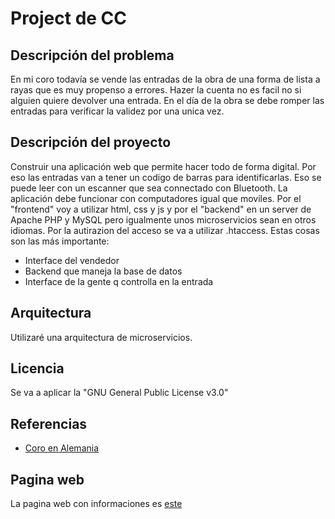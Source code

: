 # Project de CC

## Descripción del problema

En mi coro todavía se vende las entradas de la obra de una forma de lista a rayas que es muy propenso a errores. Hazer la cuenta no es facil no si alguien quiere devolver una entrada. En el día de la obra se debe romper las entradas para verificar la validez por una unica vez.

## Descripción del proyecto

Construir una aplicación web que permite hacer todo de forma digital. Por eso las entradas van a tener un codigo de barras para identificarlas. Eso se puede leer con un escanner que sea connectado con Bluetooth. La aplicación debe funcionar con computadores igual que moviles. Por el "frontend" voy a utilizar html, css y js y por el "backend" en un server de Apache PHP y MySQL pero igualmente unos microservicios sean en otros idiomas. Por la autirazion del acceso se va a utilizar .htaccess.
Estas cosas son las más importante:
- Interface del vendedor
- Backend que maneja la base de datos
- Interface de la gente q controlla en la entrada

## Arquitectura

Utilizaré una arquitectura de microservicios.

## Licencia

Se va a aplicar la "GNU General Public License v3.0"

## Referencias

- [Coro en Alemania](http://www.unichor.de/?page_id=136)

## Pagina web

La pagina web con informaciones es [este]( https://valtl.github.io/cc-Master)
